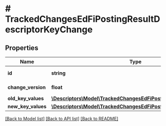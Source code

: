 # # TrackedChangesEdFiPostingResultDescriptorKeyChange

## Properties

Name | Type | Description | Notes
------------ | ------------- | ------------- | -------------
**id** | **string** | Resource identifier | [optional]
**change_version** | **float** | Change version | [optional]
**old_key_values** | [**\Descriptors\Model\TrackedChangesEdFiPostingResultDescriptorKey**](TrackedChangesEdFiPostingResultDescriptorKey.md) |  | [optional]
**new_key_values** | [**\Descriptors\Model\TrackedChangesEdFiPostingResultDescriptorKey**](TrackedChangesEdFiPostingResultDescriptorKey.md) |  | [optional]

[[Back to Model list]](../../README.md#models) [[Back to API list]](../../README.md#endpoints) [[Back to README]](../../README.md)
